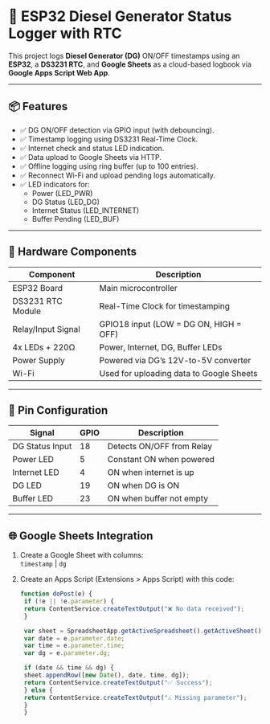 # 🚜 ESP32 Diesel Generator Status Logger with RTC

This project logs **Diesel Generator (DG)** ON/OFF timestamps using an **ESP32**, a **DS3231 RTC**, and **Google Sheets** as a cloud-based logbook via **Google Apps Script Web App**.

---

## 📦 Features

- ✅ DG ON/OFF detection via GPIO input (with debouncing).
- ✅ Timestamp logging using DS3231 Real-Time Clock.
- ✅ Internet check and status LED indication.
- ✅ Data upload to Google Sheets via HTTP.
- ✅ Offline logging using ring buffer (up to 100 entries).
- ✅ Reconnect Wi-Fi and upload pending logs automatically.
- ✅ LED indicators for:
  - Power (LED_PWR)
  - DG Status (LED_DG)
  - Internet Status (LED_INTERNET)
  - Buffer Pending (LED_BUF)

---

## 🔌 Hardware Components

| Component           | Description                              |
|--------------------|------------------------------------------|
| ESP32 Board        | Main microcontroller                     |
| DS3231 RTC Module  | Real-Time Clock for timestamping         |
| Relay/Input Signal | GPIO18 input (LOW = DG ON, HIGH = OFF)  |
| 4x LEDs + 220Ω     | Power, Internet, DG, Buffer LEDs         |
| Power Supply       | Powered via DG’s 12V-to-5V converter     |
| Wi-Fi              | Used for uploading data to Google Sheets |

---

## 📐 Pin Configuration

| Signal            | GPIO  | Description               |
|------------------|-------|---------------------------|
| DG Status Input  | 18    | Detects ON/OFF from Relay |
| Power LED        | 5     | Constant ON when powered  |
| Internet LED     | 4     | ON when internet is up    |
| DG LED           | 19    | ON when DG is ON          |
| Buffer LED       | 23    | ON when buffer not empty  |

---

## 🌐 Google Sheets Integration

1. Create a Google Sheet with columns:  
   `timestamp` | `dg`

2. Create an Apps Script (Extensions > Apps Script) with this code:

   ```javascript
   function doPost(e) {
    if (!e || !e.parameter) {
    return ContentService.createTextOutput("❌ No data received");
    }

    var sheet = SpreadsheetApp.getActiveSpreadsheet().getActiveSheet();
    var date = e.parameter.date;
    var time = e.parameter.time;
    var dg = e.parameter.dg;

    if (date && time && dg) {
    sheet.appendRow([new Date(), date, time, dg]);
    return ContentService.createTextOutput("✅ Success");
    } else {
    return ContentService.createTextOutput("⚠️ Missing parameter");
    }
    }

